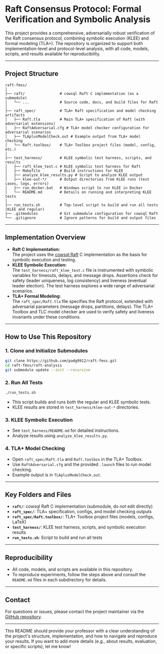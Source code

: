# Raft Consensus Protocol: Formal Verification and Symbolic Analysis

This project provides a comprehensive, adversarially robust verification of the Raft consensus protocol, combining symbolic execution (KLEE) and formal modeling (TLA+). The repository is organized to support both implementation-level and protocol-level analysis, with all code, models, scripts, and results available for reproducibility.

---

## Project Structure

```
raft-fmss/
│
├── raft/                # cowsql Raft C implementation (as a submodule)
│   └── ...              # Source code, docs, and build files for Raft
│
├── raft_spec/           # TLA+ Raft specification and model checking artifacts
│   ├── Raft.tla         # Main TLA+ specification of Raft (with adversarial extensions)
│   ├── RaftAdversarial.cfg # TLA+ model checker configuration for adversarial scenarios
│   ├── TLAplusModelCheck.out # Example output from TLA+ model checking
│   └── Raft.toolbox/    # TLA+ Toolbox project files (model, config, etc.)
│
├── test_harness/        # KLEE symbolic test harness, scripts, and results
│   ├── raft_klee_test.c # KLEE symbolic test harness for Raft
│   ├── Makefile         # Build instructions for KLEE
│   ├── analyze_klee_results.py # Script to analyze KLEE output
│   ├── klee-out-*/      # Output directories from KLEE runs (test cases, logs, errors)
│   ├── run_docker.bat   # Windows script to run KLEE in Docker
│   └── README.md        # Details on running and interpreting KLEE tests
│
├── run_tests.sh         # Top-level script to build and run all tests (KLEE and regular)
├── .gitmodules          # Git submodule configuration for cowsql Raft
└── .gitignore           # Ignore patterns for build and output files
```

---

## Implementation Overview

- **Raft C Implementation:**  
  The project uses the [cowsql Raft](https://github.com/cowsql/cowsql) C implementation as the basis for symbolic execution and testing.
- **KLEE Symbolic Execution:**  
  The `test_harness/raft_klee_test.c` file is instrumented with symbolic variables for timeouts, delays, and message drops. Assertions check for safety (leader uniqueness, log consistency) and liveness (eventual leader election). The test harness explores a wide range of adversarial scenarios.
- **TLA+ Formal Modeling:**  
  The `raft_spec/Raft.tla` file specifies the Raft protocol, extended with adversarial parameters (message drops, partitions, delays). The TLA+ Toolbox and TLC model checker are used to verify safety and liveness invariants under these conditions.

---

## How to Use This Repository

### 1. **Clone and Initialize Submodules**
```bash
git clone https://github.com/padg9912/raft-fmss.git
cd raft-fmss/raft-analysis
git submodule update --init --recursive
```

### 2. **Run All Tests**
```bash
./run_tests.sh
```
- This script builds and runs both the regular and KLEE symbolic tests.
- KLEE results are stored in `test_harness/klee-out-*` directories.

### 3. **KLEE Symbolic Execution**
- See `test_harness/README.md` for detailed instructions.
- Analyze results using `analyze_klee_results.py`.

### 4. **TLA+ Model Checking**
- Open `raft_spec/Raft.tla` and `Raft.toolbox` in the TLA+ Toolbox.
- Use `RaftAdversarial.cfg` and the provided `.launch` files to run model checking.
- Example output is in `TLAplusModelCheck.out`.

---

## Key Folders and Files

- **`raft/`**: cowsql Raft C implementation (submodule, do not edit directly)
- **`raft_spec/`**: TLA+ specification, configs, and model checking outputs
- **`raft_spec/Raft.toolbox/`**: TLA+ Toolbox project files (models, configs, LaTeX)
- **`test_harness/`**: KLEE test harness, scripts, and symbolic execution results
- **`run_tests.sh`**: Script to build and run all tests

---

## Reproducibility

- All code, models, and scripts are available in this repository.
- To reproduce experiments, follow the steps above and consult the `README.md` files in each subdirectory for details.

---

## Contact

For questions or issues, please contact the project maintainer via the [GitHub repository](https://github.com/padg9912/raft-fmss).

---

This README should provide your professor with a clear understanding of the project's structure, implementation, and how to navigate and reproduce your results. If you want to add more details (e.g., about results, evaluation, or specific scripts), let me know! 
